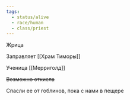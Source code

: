 ```yaml
---
tags:
  - status/alive
  - race/human
  - class/priest
---
```


Жрица

Заправляет [[Храм Тиморы]]

Ученица [[Мерриголд]]

~~Возможно откисла~~

Спасли ее от гоблинов, пока с нами в пещере
